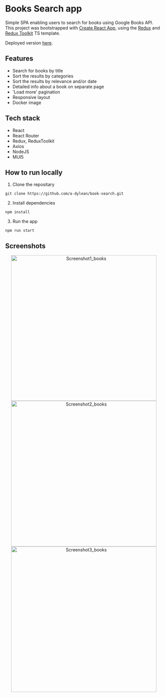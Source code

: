 # Books Search app #
Simple SPA enabling users to search for books using Google Books API. This project was bootstrapped with [Create React App](https://github.com/facebook/create-react-app), using the [Redux](https://redux.js.org/) and [Redux Toolkit](https://redux-toolkit.js.org/) TS template.

Deployed version [here](https://book-search-beryl.vercel.app/books/all).

## Features ##
* Search for books by title
* Sort the results by categories
* Sort the results by relevance and/or date
* Detailed info about a book on separate page
* 'Load more' pagination
* Responsive layout
* Docker image

## Tech stack ##
* React
* React Router
* Redux, ReduxToolkit
* Axios
* NodeJS
* MUI5

## How to run locally ##
1. Clone the repositary
```
git clone https://github.com/a-dylean/book-search.git
```
2. Install dependencies
```
npm install
```
3. Run the app
```
npm run start

```

## Screenshots ##
<p align="center" width="100%">
  <img width="466" alt="Screenshot1_books" src="https://github.com/a-dylean/book-search/assets/83976465/c1c4bac4-5f9c-4b4c-af68-13e276a05d01">
  <img width="466" alt="Screenshot2_books" src="https://github.com/a-dylean/book-search/assets/83976465/405812c2-3eb7-4ed2-9039-14ef60641e35">
  <img width="466" alt="Screenshot3_books" src="https://github.com/a-dylean/book-search/assets/83976465/750f23bf-8006-4e07-9a29-fb7fd7ce3e83">
</p>


